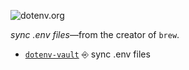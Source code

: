 ![dotenv.org](https://dotenv.org/banner.png)

*sync .env files*—from the creator of `brew`.

* [`dotenv-vault`](https://github.com/dotenv-org/dotenv-vault) ⎆ sync .env files
